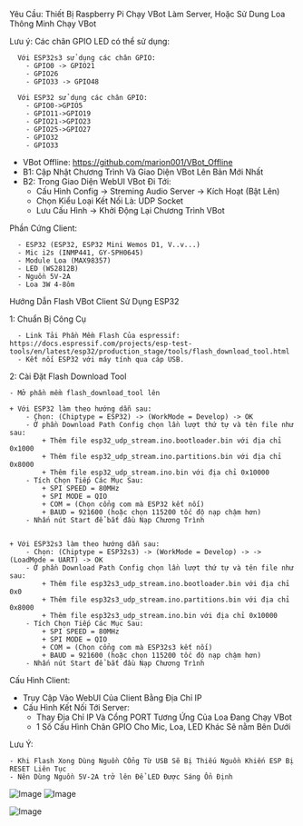 Yêu Cầu: Thiết Bị Raspberry Pi Chạy VBot Làm Server, Hoặc Sử Dung Loa Thông Minh Chạy VBot


Lưu ý: Các chân GPIO LED có thể sử dụng: 

	  Với ESP32s3 sử dụng các chân GPIO:
		- GPIO0 -> GPIO21
	   	- GPIO26
	   	- GPIO33 -> GPIO48
     
	  Với ESP32 sử dụng các chân GPIO:
		- GPIO0->GPIO5
		- GPIO11->GPIO19
		- GPIO21->GPIO23
		- GPIO25->GPIO27
  		- GPIO32
		- GPIO33

- VBot Offline: https://github.com/marion001/VBot_Offline
- B1: Cập Nhật Chương Trình Và Giao Diện VBot Lên Bản Mới Nhất
- B2: Trong Giao Diện WebUI VBot Đi Tới:
     + Cấu Hình Config -> Streming Audio Server -> Kích Hoạt (Bật Lên)
     + Chọn Kiểu Loại Kết Nối Là: UDP Socket
     + Lưu Cấu Hình -> Khởi Động Lại Chương Trình VBot

Phần Cứng Client: 

	  - ESP32 (ESP32, ESP32 Mini Wemos D1, V..v...)
	  - Mic i2s (INMP441, GY-SPH0645)
	  - Module Loa (MAX98357)
	  - LED (WS2812B)
	  - Nguồn 5V-2A
	  - Loa 3W 4-8ôm


Hướng Dẫn Flash VBot Client Sử Dụng ESP32

  1: Chuẩn Bị Công Cụ
  
	  - Link Tải Phần Mềm Flash Của espressif: https://docs.espressif.com/projects/esp-test-tools/en/latest/esp32/production_stage/tools/flash_download_tool.html
	  - Kết nối ESP32 với máy tính qua cáp USB.


2: Cài Đặt Flash Download Tool

  	- Mở phần mềm flash_download_tool lên
   
   	+ Với ESP32 làm theo hướng dẫn sau: 
	  	- Chọn: (Chiptype = ESP32) -> (WorkMode = Develop) -> OK
	  	- Ở phần Download Path Config chọn lần lượt thứ tự và tên file như sau:
	  		+ Thêm file esp32_udp_stream.ino.bootloader.bin với địa chỉ 0x1000
	  		+ Thêm file esp32_udp_stream.ino.partitions.bin với địa chỉ 0x8000
	  		+ Thêm file esp32_udp_stream.ino.bin với địa chỉ 0x10000
	  	- Tích Chọn Tiếp Các Mục Sau:
	  		+ SPI SPEED = 80MHz
	  		+ SPI MODE = QIO
	  		+ COM = (Chọn cổng com mà ESP32 kết nối)
	  		+ BAUD = 921600 (hoặc chọn 115200 tốc độ nạp chậm hơn)
	  	- Nhấn nút Start để bắt đầu Nạp Chương Trình


	+ Với ESP32s3 làm theo hướng dẫn sau: 
	  	- Chọn: (Chiptype = ESP32s3) -> (WorkMode = Develop) -> -> (LoadMode = UART) -> OK
	  	- Ở phần Download Path Config chọn lần lượt thứ tự và tên file như sau:
	  		+ Thêm file esp32s3_udp_stream.ino.bootloader.bin với địa chỉ 0x0
	  		+ Thêm file esp32s3_udp_stream.ino.partitions.bin với địa chỉ 0x8000
	  		+ Thêm file esp32s3_udp_stream.ino.bin với địa chỉ 0x10000
	  	- Tích Chọn Tiếp Các Mục Sau:
	  		+ SPI SPEED = 80MHz
	  		+ SPI MODE = QIO
	  		+ COM = (Chọn cổng com mà ESP32s3 kết nối)
	  		+ BAUD = 921600 (hoặc chọn 115200 tốc độ nạp chậm hơn)
	  	- Nhấn nút Start để bắt đầu Nạp Chương Trình

 
Cấu Hình Client:

  - Truy Cập Vào WebUI Của Client Bằng Địa Chỉ IP
  - Cấu Hình Kết Nối Tới Server:
    + Thay Địa Chỉ IP Và Cổng PORT Tương Ứng Của Loa Đang Chạy VBot
    + 1 Số Cấu Hình Chân GPIO Cho Mic, Loa, LED Khác Sẽ nằm Bên Dưới
      
  Lưu Ý: 
  
  	- Khi Flash Xong Dùng Nguồn CỔng Từ USB Sẽ Bị Thiếu Nguồn Khiến ESP Bị RESET Liên Tục
  	- Nên Dùng Nguồn 5V-2A trở lên Để LED Được Sáng Ổn Định
   
![Image](https://github.com/user-attachments/assets/31df2568-ccbd-4a4f-95ca-d0a2180eca35)
![Image](https://github.com/user-attachments/assets/a4600a0f-54dd-4e89-961a-caf29b9ba95a)


![Image](https://github.com/user-attachments/assets/de9d1bcd-64a4-4e79-94a5-0d3f621e0349)
